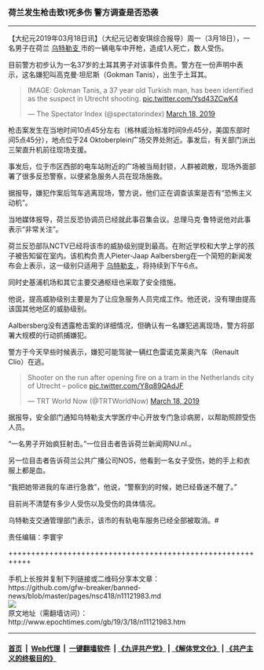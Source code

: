 ### 荷兰发生枪击致1死多伤 警方调查是否恐袭
------------------------

<p>
 【大纪元2019年03月18日讯】（大纪元记者安琪综合报导）周一（3月18日），一名男子在荷兰
 <a href="http://www.epochtimes.com/gb/tag/%E4%B9%8C%E7%89%B9%E5%8B%92%E6%94%AF.html">
  乌特勒支
 </a>
 市的一辆电车中开枪，造成1人死亡，数人受伤。
</p>
<p>
 目前警方初步认为一名37岁的土耳其男子对该事件负责。警方在一份声明中表示，这名嫌犯叫高克曼‧坦尼斯（Gokman Tanis），出生于土耳其。
</p>
<p>
</p>
<blockquote class="twitter-tweet" data-lang="en">
 <p dir="ltr" lang="en">
  IMAGE: Gokman Tanis, a 37 year old Turkish man, has been identified as the suspect in Utrecht shooting.
  <a href="https://t.co/Ysd43ZCwK4">
   pic.twitter.com/Ysd43ZCwK4
  </a>
 </p>
 <p>
  — The Spectator Index (@spectatorindex)
  <a href="https://twitter.com/spectatorindex/status/1107634178697228290?ref_src=twsrc%5Etfw">
   March 18, 2019
  </a>
 </p>
</blockquote>
<p>
 <p>
  枪击案发生在当地时间10点45分左右（格林威治标准时间9点45分，美国东部时间5点45分），地点位于24 Oktoberplein广场交界处附近。事发后，有关部门派出三架直升机前往现场支援。
 </p>
 <p>
  事发后，位于市区西部的电车站附近的广场被当局封锁，人群被疏散，现场外面部署了很多反恐警察，以便紧急服务人员在现场施救。
 </p>
 <p>
  据报导，嫌犯作案后驾车逃离现场，警方说，他们正在调查该案是否有“恐怖主义动机”。
 </p>
 <p>
  当地媒体报导，荷兰反恐协调员已经就此事召集会议。总理马克‧鲁特说他对此事表示“非常关注”。
 </p>
 <p>
  荷兰反恐部队NCTV已经将该市的威胁级别提到最高。在附近学校和大学上学的孩子被告知留在室内。该机构负责人Pieter-Jaap Aalbersberg在一个简短的新闻发布会上表示，这一级别只适用于
  <a href="http://www.epochtimes.com/gb/tag/%E4%B9%8C%E7%89%B9%E5%8B%92%E6%94%AF.html">
   乌特勒支
  </a>
  ，将持续到下午6点。
 </p>
 <p>
  同时史基浦机场和其它主要交通枢纽也采取了安全措施。
 </p>
 <p>
  他说，提高威胁级别主要是为了让应急服务人员完成工作。他还说，没有理由提高该国其他地区的威胁级别。
 </p>
 <p>
  Aalbersberg没有透露枪击案的详细情况，但确认有一名嫌犯逃离现场，警方将部署大规模的行动抓捕嫌犯。
 </p>
 <p>
  警方于今天早些时候表示，嫌犯可能驾驶一辆红色雷诺克莱奥汽车（Renault Clio）在逃。
 </p>
</p>
<p>
</p>
<blockquote class="twitter-tweet" data-lang="en">
 <p dir="ltr" lang="en">
  Shooter on the run after opening fire on a tram in the Netherlands city of Utrecht – police
  <a href="https://t.co/Y8q89QAdJF">
   pic.twitter.com/Y8q89QAdJF
  </a>
 </p>
 <p>
  — TRT World Now (@TRTWorldNow)
  <a href="https://twitter.com/TRTWorldNow/status/1107607712416915456?ref_src=twsrc%5Etfw">
   March 18, 2019
  </a>
 </p>
</blockquote>
<p>
 <p>
  据报导，安全部门通知乌特勒支大学医疗中心开放专门急诊病房，以帮助照顾受伤人员。
 </p>
 <p>
  “一名男子开始疯狂射击。”一位目击者告诉荷兰新闻网NU.nl.。
 </p>
 <p>
  另一位目击者告诉荷兰公共广播公司NOS，他看到一名女子受伤，她的手上和衣服上都是血。
 </p>
 <p>
  “我把她带进我的车进行急救”，他说，“警察到的时候，她已经昏迷不醒了。”
 </p>
 <p>
  目前尚不清楚有多少人受伤以及受伤的具体情况。
 </p>
 <p>
  乌特勒支交通管理部门表示，该市的有轨电车服务已经全部被取消。#
 </p>
 <p>
  责任编辑：李寰宇
 </p>
</p>
+++++++++++++++++++++++++++++++++++++++++++++++++++++++++++<br/><br/>
手机上长按并复制下列链接或二维码分享本文章：<br/>
https://github.com/gfw-breaker/banned-news/blob/master/pages/nsc418/n11121983.md <br/>
<a href='https://github.com/gfw-breaker/banned-news/blob/master/pages/nsc418/n11121983.md'><img src='https://github.com/gfw-breaker/banned-news/blob/master/pages/nsc418/n11121983.md.png'/></a> <br/>
原文地址（需翻墙访问）：http://www.epochtimes.com/gb/19/3/18/n11121983.htm


------------------------
#### [首页](https://github.com/gfw-breaker/banned-news/blob/master/README.md) &nbsp;|&nbsp; [Web代理](https://github.com/labour-camp/helloworld) &nbsp;|&nbsp; [一键翻墙软件](https://github.com/gfw-breaker/nogfw/blob/master/README.md) &nbsp;| [《九评共产党》](https://github.com/gfw-breaker/9ping.md/blob/master/README.md#九评之一评共产党是什么) | [《解体党文化》](https://github.com/gfw-breaker/jtdwh.md/blob/master/README.md) | [《共产主义的终极目的》](https://github.com/gfw-breaker/gczydzjmd.md/blob/master/README.md)

